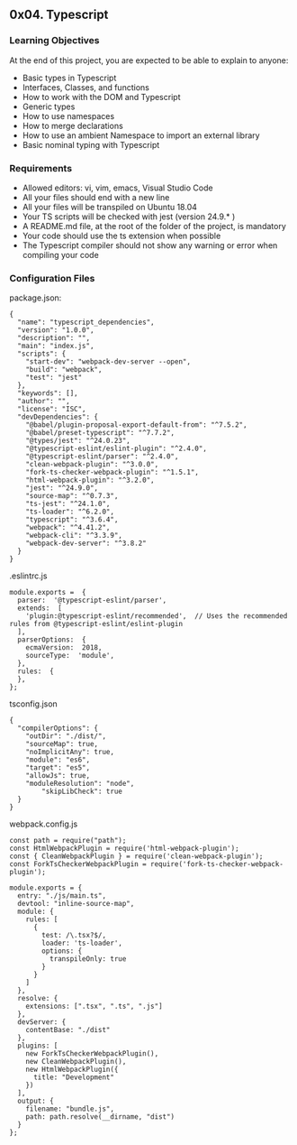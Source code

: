## 0x04. Typescript

### Learning Objectives
At the end of this project, you are expected to be able to explain to anyone:

- Basic types in Typescript
- Interfaces, Classes, and functions
- How to work with the DOM and Typescript
- Generic types
- How to use namespaces
- How to merge declarations
- How to use an ambient Namespace to import an external library
- Basic nominal typing with Typescript

### Requirements
- Allowed editors: vi, vim, emacs, Visual Studio Code
- All your files should end with a new line
- All your files will be transpiled on Ubuntu 18.04
- Your TS scripts will be checked with jest (version 24.9.* )
- A README.md file, at the root of the folder of the project, is mandatory
- Your code should use the ts extension when possible
- The Typescript compiler should not show any warning or error when compiling your code

### Configuration Files
package.json:
``````
{
  "name": "typescript_dependencies",
  "version": "1.0.0",
  "description": "",
  "main": "index.js",
  "scripts": {
    "start-dev": "webpack-dev-server --open",
    "build": "webpack",
    "test": "jest"
  },
  "keywords": [],
  "author": "",
  "license": "ISC",
  "devDependencies": {
    "@babel/plugin-proposal-export-default-from": "^7.5.2",
    "@babel/preset-typescript": "^7.7.2",
    "@types/jest": "^24.0.23",
    "@typescript-eslint/eslint-plugin": "^2.4.0",
    "@typescript-eslint/parser": "^2.4.0",
    "clean-webpack-plugin": "^3.0.0",
    "fork-ts-checker-webpack-plugin": "^1.5.1",
    "html-webpack-plugin": "^3.2.0",
    "jest": "^24.9.0",
    "source-map": "^0.7.3",
    "ts-jest": "^24.1.0",
    "ts-loader": "^6.2.0",
    "typescript": "^3.6.4",
    "webpack": "^4.41.2",
    "webpack-cli": "^3.3.9",
    "webpack-dev-server": "^3.8.2"
  }
}

``````
.eslintrc.js
``````
module.exports =  {
  parser:  '@typescript-eslint/parser',
  extends:  [
    'plugin:@typescript-eslint/recommended',  // Uses the recommended rules from @typescript-eslint/eslint-plugin
  ],
  parserOptions:  {
    ecmaVersion:  2018,
    sourceType:  'module',
  },
  rules:  {
  },
};
``````

tsconfig.json
``````
{
  "compilerOptions": {
    "outDir": "./dist/",
    "sourceMap": true,
    "noImplicitAny": true,
    "module": "es6",
    "target": "es5",
    "allowJs": true,
    "moduleResolution": "node",
        "skipLibCheck": true
  }
}
``````

webpack.config.js
``````
const path = require("path");
const HtmlWebpackPlugin = require('html-webpack-plugin');
const { CleanWebpackPlugin } = require('clean-webpack-plugin');
const ForkTsCheckerWebpackPlugin = require('fork-ts-checker-webpack-plugin');

module.exports = {
  entry: "./js/main.ts",
  devtool: "inline-source-map",
  module: {
    rules: [
      {
        test: /\.tsx?$/,
        loader: 'ts-loader',
        options: {
          transpileOnly: true
        }
      }
    ]
  },
  resolve: {
    extensions: [".tsx", ".ts", ".js"]
  },
  devServer: {
    contentBase: "./dist"
  },
  plugins: [
    new ForkTsCheckerWebpackPlugin(),
    new CleanWebpackPlugin(),
    new HtmlWebpackPlugin({
      title: "Development"
    })
  ],
  output: {
    filename: "bundle.js",
    path: path.resolve(__dirname, "dist")
  }
};
``````
